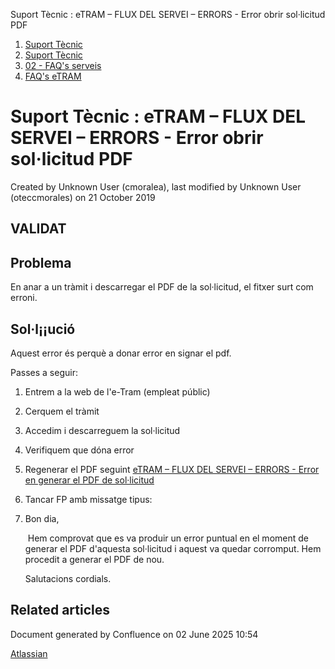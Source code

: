 Suport Tècnic : eTRAM – FLUX DEL SERVEI – ERRORS - Error obrir sol·licitud PDF  

1.  [Suport Tècnic](index.html)
2.  [Suport Tècnic](13893782.html)
3.  [02 - FAQ's serveis](26313393.html)
4.  [FAQ's eTRAM](28705567.html)

Suport Tècnic : eTRAM – FLUX DEL SERVEI – ERRORS - Error obrir sol·licitud PDF
==============================================================================

Created by Unknown User (cmoralea), last modified by Unknown User (oteccmorales) on 21 October 2019

VALIDAT
-------

Problema
--------

En anar a un tràmit i descarregar el PDF de la sol·licitud, el fitxer surt com erroni.

Sol·l¡¡ució
-----------

Aquest error és perquè a donar error en signar el pdf.

Passes a seguir:  

1.  Entrem a la web de l'e-Tram (empleat públic)
2.  Cerquem el tràmit
3.  Accedim i descarreguem la sol·licitud
4.  Verifiquem que dóna error
5.  Regenerar el PDF seguint [eTRAM – FLUX DEL SERVEI – ERRORS - Error en generar el PDF de sol·licitud](26313451.html)
6.  Tancar FP amb missatge tipus:
7.  Bon dia,
    
     Hem comprovat que es va produir un error puntual en el moment de generar el PDF d'aquesta sol·licitud i aquest va quedar corromput. Hem procedit a generar el PDF de nou.
    
    Salutacions cordials.
    
      
    

Related articles
----------------

  

  

  

  

Document generated by Confluence on 02 June 2025 10:54

[Atlassian](http://www.atlassian.com/)